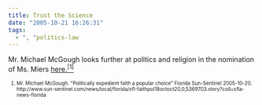```yaml
---
title: Trust the Science
date: "2005-10-21 16:26:31"
tags:
  - ", "politics-law
---
```

<p>Mr. Michael McGough looks further at politics and religion in the nomination of Ms. Miers <a href="http://www.sun-sentinel.com/news/local/florida/sfl-faithpol18octoct20,0,5369703.story?coll=sfla-news-florida" title="Politically expedient faith a popular choice">here.<sup>[1]</sup></a></p>  <font size="-2"> <ol> <li>Mr. Michael McGough.  "Politically expedient faith a popular choice" Florida Sun-Sentinel 2005-10-20. http://www.sun-sentinel.com/news/local/florida/sfl-faithpol18octoct20,0,5369703.story?coll=sfla-news-florida </li> </ol> </font>


